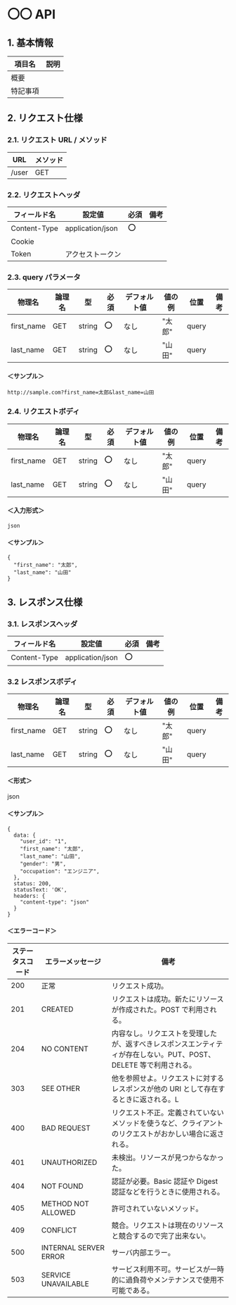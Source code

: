# 〇〇 API

## 1. 基本情報

| 項目名   | 説明 |
| -------- | ---- |
| 概要     |      |
| 特記事項 |      |

## 2. リクエスト仕様

### 2.1. リクエスト URL / メソッド

| URL   | メソッド |
| ----- | -------- |
| /user | GET      |

### 2.2. リクエストヘッダ

| フィールド名 | 設定値           | 必須 | 備考 |
| ------------ | ---------------- | ---- | ---- |
| Content-Type | application/json | ⭕   |      |
| Cookie       |                  |      |      |
| Token        | アクセストークン |      |      |

### 2.3. query パラメータ

| 物理名     | 論理名 | 型     | 必須 | デフォルト値 | 値の例 | 位置  | 備考 |
| ---------- | ------ | ------ | ---- | ------------ | ------ | ----- | ---- |
| first_name | GET    | string | ⭕   | なし         | "太郎" | query |      |
| last_name  | GET    | string | ⭕   | なし         | "山田" | query |      |

#### ＜サンプル＞

```
http://sample.com?first_name=太郎&last_name=山田
```

### 2.4. リクエストボディ

| 物理名     | 論理名 | 型     | 必須 | デフォルト値 | 値の例 | 位置  | 備考 |
| ---------- | ------ | ------ | ---- | ------------ | ------ | ----- | ---- |
| first_name | GET    | string | ⭕   | なし         | "太郎" | query |      |
| last_name  | GET    | string | ⭕   | なし         | "山田" | query |      |

#### ＜入力形式＞

```
json
```

#### ＜サンプル＞

```
{
  "first_name": "太郎",
  "last_name": "山田"
}
```

## 3. レスポンス仕様

### 3.1. レスポンスヘッダ

| フィールド名 | 設定値           | 必須 | 備考 |
| ------------ | ---------------- | ---- | ---- |
| Content-Type | application/json | ⭕   |      |

### 3.2 レスポンスボディ

| 物理名     | 論理名 | 型     | 必須 | デフォルト値 | 値の例 | 位置  | 備考 |
| ---------- | ------ | ------ | ---- | ------------ | ------ | ----- | ---- |
| first_name | GET    | string | ⭕   | なし         | "太郎" | query |      |
| last_name  | GET    | string | ⭕   | なし         | "山田" | query |      |

#### ＜形式＞

json

#### ＜サンプル＞

```
{
  data: {
    "user_id": "1",
    "first_name": "太郎",
    "last_name": "山田",
    "gender": "男",
    "occupation": "エンジニア",
  },
  status: 200,
  statusText: 'OK',
  headers: {
    "content-type": "json"
  }
}

```

#### ＜エラーコード＞

| ステータスコード | エラーメッセージ      | 備考                                                                                                             |
| ---------------- | --------------------- | ---------------------------------------------------------------------------------------------------------------- |
| 200              | 正常                  | リクエスト成功。                                                                                                 |
| 201              | CREATED               | リクエストは成功。新たにリソースが作成された。POST で利用される。                                                |
| 204              | NO CONTENT            | 内容なし。リクエストを受理したが、返すべきレスポンスエンティティが存在しない。PUT、POST、DELETE 等で利用される。 |
| 303              | SEE OTHER             | 他を参照せよ。リクエストに対するレスポンスが他の URI として存在するときに返される。L                             |
| 400              | BAD REQUEST           | リクエスト不正。定義されていないメソッドを使うなど、クライアントのリクエストがおかしい場合に返される。           |
| 401              | UNAUTHORIZED          | 未検出。リソースが見つからなかった。                                                                             |
| 404              | NOT FOUND             | 認証が必要。Basic 認証や Digest 認証などを行うときに使用される。                                                 |
| 405              | METHOD NOT ALLOWED    | 許可されていないメソッド。                                                                                       |
| 409              | CONFLICT              | 競合。リクエストは現在のリソースと競合するので完了出来ない。                                                     |
| 500              | INTERNAL SERVER ERROR | サーバ内部エラー。                                                                                               |
| 503              | SERVICE UNAVAILABLE   | サービス利用不可。サービスが一時的に過負荷やメンテナンスで使用不可能である。                                     |
